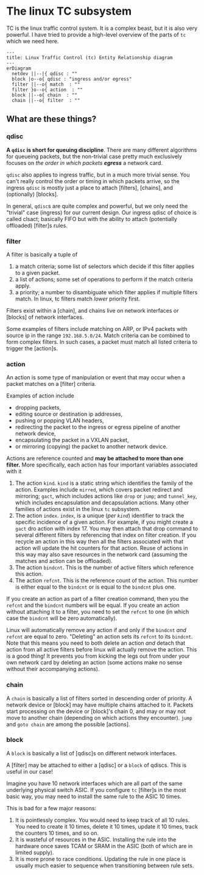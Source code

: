 # The linux TC subsystem

TC is the linux traffic control system.
It is a complex beast, but it is also very powerful.
I have tried to provide a high-level overview of the parts of `tc` which we need here.

```mermaid
---
title: Linux Traffic Control (tc) Entity Relationship diagram
---
erDiagram
  netdev ||--|{ qdisc : ""
  block |o--o{ qdisc : "ingress and/or egress"
  filter ||--o{ match  : ""
  filter }o--o{ action  : ""
  block ||--o{ chain  : ""
  chain ||--o{ filter  : ""
```

## What are these things?

### qdisc

**A `qdisc` is short for queuing discipline**.
There are many different algorithms for queueing packets, but the non-trivial case pretty much exclusively focuses on _the order in which packets **egress**_ a network card.

`qdisc` also applies to ingress traffic, but in a much more trivial sense.
You can't really control the order or timing in which packets arrive, so the ingress `qdisc` is mostly just a place to attach [filters], [chains], and (optionally) [blocks].

In general, `qdisc`s are quite complex and powerful, but we only need the "trivial" case (ingress) for our current design.
Our ingress qdisc of choice is called clsact; basically FIFO but with the ability to attach (potentially offloaded) [filter]s rules.

### filter

A filter is basically a tuple of

1. a match criteria; some list of selectors which decide if this filter applies to a given packet.
2. a list of actions; some set of operations to perform if the match criteria apply.
3. a priority; a number to disambiguate which filter applies if multiple filters match.  In linux, tc filters match _lower_ priority first.

Filters exist within a [chain], and chains live on network interfaces or [blocks] of network interfaces.

Some examples of filters include matching on ARP, or IPv4 packets with source ip in the range `192.168.5.0/24`.
Match criteria can be combined to form complex filters.
In such cases, a packet must match all listed criteria to trigger the [action]s.

### action

An action is some type of manipulation or event that may occur when a packet matches on a [filter] criteria.

Examples of action include 

* dropping packets, 
* editing source or destination ip addresses, 
* pushing or popping VLAN headers, 
* redirecting the packet to the ingress or egress pipeline of another network device,
* encapsulating the packet in a VXLAN packet,
* or mirroring (copying) the packet to another network device.

Actions are reference counted and **may be attached to more than one filter.**
More specifically, each action has four important variables associated with it

1. The action `kind`.  `kind` is a static string which identifies the family of the action.  Examples include `mirred`, which covers packet redirect and mirroring; `gact`, which includes actions like `drop` or `jump`; and `tunnel_key`, which includes encapsulation and decapsulation actions.  Many other families of actions exist in the linux `tc` subsystem.
2. The action `index`.  `index`, is a unique (_per `kind`_) identifier to track the specific incidence of a given action.  For example, if you might create a `gact` dro action with index 17.  You may then attach that drop command to several different filters by referencing that index on filter creation.  If you recycle an action in this way then all the filters associated with that action will update the hit counters for that action.  Reuse of actions in this way may also save resources in the network card (assuming the matches and action can be offloaded).
3. The action `bindcnt`.  This is the number of active filters which reference this action.
4. The action `refcnt`.  This is the reference count of the action.  This number is either equal to the `bindcnt` or is equal to the `bindcnt` plus one.

If you create an action as part of a filter creation command, then you the `refcnt` and the `bindcnt` numbers will be equal.
If you create an action without attaching it to a filter, you need to set the `refcnt` to one (in which case the `bindcnt` will be zero automatically).

Linux will automatically remove any action if and only if the `bindcnt` _and_ `refcnt` are equal to zero.
"Deleting" an action sets its `refcnt` to its `bindcnt`.
Note that this means you need to both delete an action _and_ detach that action from all active filters before linux will actually remove the action.
This is a good thing!
It prevents you from kicking the legs out from under your own network card by deleting an action (some actions make no sense without their accompanying actions).

### chain

A `chain` is basically a list of filters sorted in descending order of priority.
A network device or [block] may have multiple chains attached to it.
Packets start processing on the device or [block]'s chain 0, and may or may not move to another chain (depending on which actions they encounter).
`jump` and `goto chain` are among the possible [actions].

### block

A `block` is basically a list of [qdisc]s on different network interfaces.

A [filter] may be attached to either a [qdisc] or a `block` of qdiscs.
This is useful in our case!

Imagine you have 10 network interfaces which are all part of the same underlying physical switch ASIC.
If you configure `tc` [filter]s in the most basic way, you may need to install the same rule to the ASIC 10 times.

This is bad for a few major reasons:

1. It is pointlessly complex.  You would need to keep track of all 10 rules.  You need to create it 10 times, delete it 10 times, update it 10 times, track the counters 10 times, and so on.
2. It is wasteful of resources in the ASIC.  Installing the rule into the hardware once saves TCAM or SRAM in the ASIC (both of which are in limited supply).
3. It is more prone to race conditions.  Updating the rule in one place is usually much easier to sequence when transitioning between rule sets.
